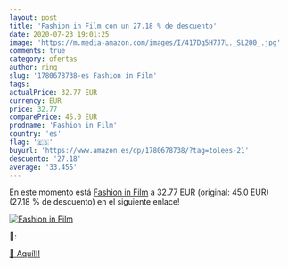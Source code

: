 ```yaml
---
layout: post
title: 'Fashion in Film con un 27.18 % de descuento'
date: 2020-07-23 19:01:25
image: 'https://m.media-amazon.com/images/I/417Dq5H7J7L._SL200_.jpg'
comments: true
category: ofertas
author: ring
slug: '1780678738-es Fashion in Film'
tags: 
actualPrice: 32.77 EUR
currency: EUR
price: 32.77
comparePrice: 45.0 EUR
prodname: 'Fashion in Film'
country: 'es'
flag: '🇪🇸'
buyurl: 'https://www.amazon.es/dp/1780678738/?tag=tolees-21'
descuento: '27.18'
average: '33.455'
---
```


En este momento está [Fashion in Film](https://www.amazon.es/dp/1780678738/?tag=tolees-21) a 32.77 EUR (original: 45.0 EUR) (27.18 %  de descuento) en el siguiente enlace!

[![Fashion in Film](https://m.media-amazon.com/images/I/417Dq5H7J7L._SL200_.jpg)](https://www.amazon.es/dp/1780678738/?tag=tolees-21)

🔎:


[🛒 Aquí!!!](https://www.amazon.es/dp/1780678738/?tag=tolees-21)
